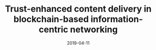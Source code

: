 ---
title: "Trust-enhanced content delivery in blockchain-based information-centric networking"
authors:
- Huining Li
- Kun Wang
- Toshiaki Miyazaki
- Chenhan Xu
- Song Guo
- Yanfei Sun

date: "2019-04-11"
doi: "https://doi.org/10.1109/MNET.2019.1800299"

# Publication type.
# 1 = Conference paper; 2 = Journal article;
# 3 = Preprint Paper; 4 = Report; 5 = Book; 6 = Book section;
# 7 = Thesis; 8 = Patent
publication_types: ["2"]

# Publication name and optional abbreviated publication name.
publication: "*IEEE Network*"
publication_short: "MNET"

url_pdf: https://ieeexplore.ieee.org/abstract/document/8685770
# url_code: ''
# url_dataset: ''
# url_poster: ''
# url_project: ''
# url_slides: ''
# url_video: ''

---
